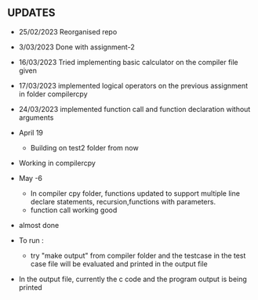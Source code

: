 ## UPDATES
- 25/02/2023 Reorganised repo 
- 3/03/2023 Done with assignment-2
- 16/03/2023 Tried implementing basic calculator on the compiler file given
- 17/03/2023  implemented logical operators on the previous assignment in folder compilercpy
- 24/03/2023 implemented function call and function declaration without arguments

- April 19
    - Building on test2 folder from now
- Working in compilercpy

- May  -6
    - In compiler cpy folder, functions updated to support multiple line declare statements, recursion,functions with parameters.
    - function call working good

- almost done
- To run : 
    - try "make output" from compiler folder and the testcase in the test case file will be evaluated and printed in the output file

- In the output file, currently the c code and the program output is being printed